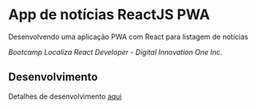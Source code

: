 # App de notícias ReactJS PWA

Desenvolvendo uma aplicação PWA com React para listagem de notícias

*Bootcamp Localiza React Developer - Digital Innovation One Inc.*

## Desenvolvimento

Detalhes de desenvolvimento [aqui]()

